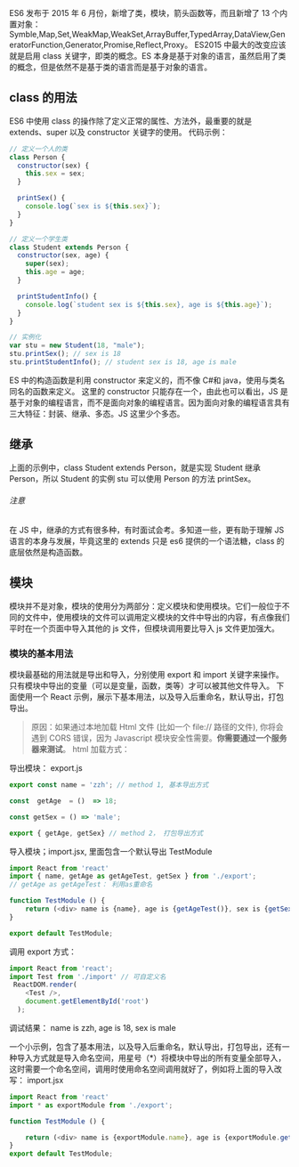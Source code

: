 ES6 发布于 2015 年 6 月份，新增了类，模块，箭头函数等，而且新增了 13 个内置对象：Symble,Map,Set,WeakMap,WeakSet,ArrayBuffer,TypedArray,DataView,GeneratorFunction,Generator,Promise,Reflect,Proxy。
ES2015 中最大的改变应该就是启用 class 关键字，即类的概念。ES 本身是基于对象的语言，虽然启用了类的概念，但是依然不是基于类的语言而是基于对象的语言。

## class 的用法

ES6 中使用 class 的操作除了定义正常的属性、方法外，最重要的就是 extends、super 以及 constructor 关键字的使用。
代码示例：

```javascript
// 定义一个人的类
class Person {
  constructor(sex) {
    this.sex = sex;
  }

  printSex() {
    console.log(`sex is ${this.sex}`);
  }
}

// 定义一个学生类
class Student extends Person {
  constructor(sex, age) {
    super(sex);
    this.age = age;
  }

  printStudentInfo() {
    console.log(`student sex is ${this.sex}, age is ${this.age}`);
  }
}

// 实例化
var stu = new Student(18, "male");
stu.printSex(); // sex is 18
stu.printStudentInfo(); // student sex is 18, age is male
```

ES 中的构造函数是利用 constructor 来定义的，而不像 C#和 java，使用与类名同名的函数来定义。
这里的 constructor 只能存在一个，由此也可以看出，JS 是基于对象的编程语言，而不是面向对象的编程语言。因为面向对象的编程语言具有三大特征：封装、继承、多态。JS 这里少个多态。

## 继承

上面的示例中，class Student extends Person，就是实现 Student 继承 Person，所以 Student 的实例 stu 可以使用 Person 的方法 printSex。

###### 注意
在 JS 中，继承的方式有很多种，有时面试会考。多知道一些，更有助于理解 JS 语言的本身与发展，毕竟这里的 extends 只是 es6 提供的一个语法糖，class 的底层依然是构造函数。


## 模块
模块并不是对象，模块的使用分为两部分：定义模块和使用模块。它们一般位于不同的文件中，使用模块的文件可以调用定义模块的文件中导出的内容，有点像我们平时在一个页面中导入其他的 js 文件，但模块调用要比导入 js 文件更加强大。

### 模块的基本用法

模块最基础的用法就是导出和导入，分别使用 export 和 import 关键字来操作。只有模块中导出的变量（可以是变量，函数，类等）才可以被其他文件导入。
下面使用一个 React 示例，展示下基本用法，以及导入后重命名，默认导出，打包导出。

> 原因：如果通过本地加载 Html 文件 (比如一个 file:// 路径的文件), 你将会遇到 CORS 错误，因为 Javascript 模块安全性需要。**你需要通过一个服务器来测试**。
> html 加载方式：<script type="module" src="module.mjs"></script>

导出模块： export.js

```javascript
export const name = 'zzh'; // method 1, 基本导出方式

const  getAge  = ()  => 18;

const getSex = () => 'male';

export { getAge, getSex} // method 2， 打包导出方式
```

导入模块；import.jsx, 里面包含一个默认导出 TestModule

```javascript
import React from 'react'
import { name, getAge as getAgeTest, getSex } from './export';
// getAge as getAgeTest： 利用as重命名

function TestModule () {
    return (<div> name is {name}, age is {getAgeTest()}, sex is {getSex()}   </div>);
}

export default TestModule;
```

调用 export 方式：

```javascript
import React from 'react';
import Test from './import' // 可自定义名
 ReactDOM.render(
    <Test />,
    document.getElementById('root')
  );
```

调试结果：
name is zzh, age is 18, sex is male

一个小示例，包含了基本用法，以及导入后重命名，默认导出，打包导出，还有一种导入方式就是导入命名空间，用星号（\*）将模块中导出的所有变量全部导入，这时需要一个命名空间，调用时使用命名空间调用就好了，例如将上面的导入改写：
import.jsx

```javascript
import React from 'react'
import * as exportModule from './export';

function TestModule () {

    return (<div> name is {exportModule.name}, age is {exportModule.getAge()}, sex is {exportModule.getSex()}   </div>);
}
export default TestModule;
```
